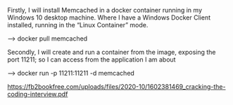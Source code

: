 Firstly, I will install Memcached in a docker container running in my Windows 10 desktop machine. Where I have a Windows Docker Client installed, running in the “Linux Container” mode.


--> docker pull memcached

Secondly, I will create and run a container from the image, exposing the port 11211; so I can access from the application I am about

--> docker run -p 11211:11211 -d memcached

https://fb2bookfree.com/uploads/files/2020-10/1602381469_cracking-the-coding-interview.pdf
